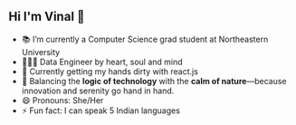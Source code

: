 ## Hi I'm Vinal 👋

- 📚 I’m currently a Computer Science grad student at Northeastern University
- 👩🏻‍💻 Data Engineer by heart, soul and mind
- 🤔 Currently getting my hands dirty with react.js
- 🌿 Balancing the **logic of technology** with the **calm of nature**—because innovation and serenity go hand in hand.   
- 😄 Pronouns: She/Her
- ⚡ Fun fact: I can speak 5 Indian languages
